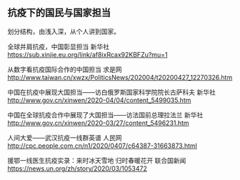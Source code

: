 ## 抗疫下的国民与国家担当


划分结构，由浅入深，从个人讲到国家。




全球并肩抗疫，中国彰显担当
新华社
https://sub.xinjie.eu.org/link/af8ixRcax92KBFZu?mu=1



从数字看抗疫国际合作的中国担当
求是网
http://www.taiwan.cn/xwzx/PoliticsNews/202004/t20200427_12270326.htm



中国在抗疫中展现大国担当——访白俄罗斯国家科学院院长古萨科夫
新华社
http://www.gov.cn/xinwen/2020-04/04/content_5499035.htm



中国在全球抗疫合作中展现了大国担当——访法国前总理拉法兰
新华社
http://www.gov.cn/xinwen/2020-03/27/content_5496231.htm


人间大爱——武汉抗疫一线群英谱
人民网
http://cpc.people.com.cn/n1/2020/0407/c64387-31663873.html


援鄂一线医生抗疫实录：来时冰天雪地 归时春暖花开
联合国新闻
https://news.un.org/zh/story/2020/03/1053472
